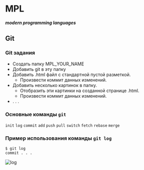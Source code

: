 # MPL
**_modern programming languages_**

## Git 

### Git задания
* Создать папку MPL_YOUR_NAME
* Добавить git в эту папку
* Добавить .html файл с стандартной пустой разметкой.
  * Произвести коммит данных изменений.
* Добавить несколько картинок в папку.
  * Отобразить эти картинки на созданной странице .html.
  * Произвести коммит данных изменений.
* . . .

### Основные команды `git` 

`init` `log` `commit` `add` `push` `pull` `switch` `fetch` `rebase` `merge` 

### Пример использования команды `git log`
```console
$ git log
commit . . .
```
![log](https://i.ibb.co/tHqRn65/image-2021-12-08-08-41-30.png "git log")
